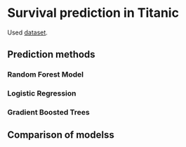 # Survival prediction in Titanic

Used [dataset](https://www.kaggle.com/c/titanic).

## Prediction methods

### Random Forest Model

### Logistic Regression

###  Gradient Boosted Trees

## Comparison of modelss
